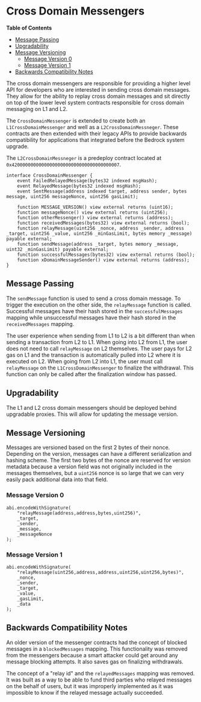 # Cross Domain Messengers

<!-- START doctoc generated TOC please keep comment here to allow auto update -->
<!-- DON'T EDIT THIS SECTION, INSTEAD RE-RUN doctoc TO UPDATE -->
**Table of Contents**

- [Message Passing](#message-passing)
- [Upgradability](#upgradability)
- [Message Versioning](#message-versioning)
  - [Message Version 0](#message-version-0)
  - [Message Version 1](#message-version-1)
- [Backwards Compatibility Notes](#backwards-compatibility-notes)

<!-- END doctoc generated TOC please keep comment here to allow auto update -->

The cross domain messengers are responsible for providing a higher level API for
developers who are interested in sending cross domain messages. They allow for
the ability to replay cross domain messages and sit directly on top of the lower
level system contracts responsible for cross domain messaging on L1 and L2.

The `CrossDomainMessenger` is extended to create both an
`L1CrossDomainMessenger` and well as a `L2CrossDomainMessneger`.
These contracts are then extended with their legacy APIs to provide backwards
compatibility for applications that integrated before the Bedrock system
upgrade.

The `L2CrossDomainMessneger` is a predeploy contract located at
`0x4200000000000000000000000000000000000007`.

```solidity
interface CrossDomainMessenger {
    event FailedRelayedMessage(bytes32 indexed msgHash);
    event RelayedMessage(bytes32 indexed msgHash);
    event SentMessage(address indexed target, address sender, bytes message, uint256 messageNonce, uint256 gasLimit);

    function MESSAGE_VERSION() view external returns (uint16);
    function messageNonce() view external returns (uint256);
    function otherMessenger() view external returns (address);
    function receivedMessages(bytes32) view external returns (bool);
    function relayMessage(uint256 _nonce, address _sender, address _target, uint256 _value, uint256 _minGasLimit, bytes memory _message) payable external;
    function sendMessage(address _target, bytes memory _message, uint32 _minGasLimit) payable external;
    function successfulMessages(bytes32) view external returns (bool);
    function xDomainMessageSender() view external returns (address);
}
```

## Message Passing

The `sendMessage` function is used to send a cross domain message. To trigger
the execution on the other side, the `relayMessage` function is called.
Successful messages have their hash stored in the `successfulMessages` mapping
while unsuccessful messages have their hash stored in the `receivedMessages`
mapping.

The user experience when sending from L1 to L2 is a bit different than when
sending a transaction from L2 to L1. When going into L2 from L1, the user does
not need to call `relayMessage` on L2 themselves. The user pays for L2 gas on L1
and the transaction is automatically pulled into L2 where it is executed on L2.
When going from L2 into L1, the user must call `relayMessage` on the
`L1CrossDomainMessenger` to finalize the withdrawal. This function can only
be called after the finalization window has passed.

## Upgradability

The L1 and L2 cross domain messengers should be deployed behind upgradable
proxies. This will allow for updating the message version.

## Message Versioning

Messages are versioned based on the first 2 bytes of their nonce. Depending on
the version, messages can have a different serialization and hashing scheme.
The first two bytes of the nonce are reserved for version metadata because
a version field was not originally included in the messages themselves, but
a `uint256` nonce is so large that we can very easily pack additional data
into that field.

### Message Version 0

```solidity
abi.encodeWithSignature(
    "relayMessage(address,address,bytes,uint256)",
    _target,
    _sender,
    _message,
    _messageNonce
);
```

### Message Version 1

```solidity
abi.encodeWithSignature(
    "relayMessage(uint256,address,address,uint256,uint256,bytes)",
    _nonce,
    _sender,
    _target,
    _value,
    _gasLimit,
    _data
);
```

## Backwards Compatibility Notes

An older version of the messenger contracts had the concept of blocked messages
in a `blockedMessages` mapping. This functionality was removed from the
messengers because a smart attacker could get around any message blocking
attempts. It also saves gas on finalizing withdrawals.

The concept of a "relay id" and the `relayedMessages` mapping was removed.
It was built as a way to be able to fund third parties who relayed messages
on the behalf of users, but it was improperly implemented as it was impossible
to know if the relayed message actually succeeded.
